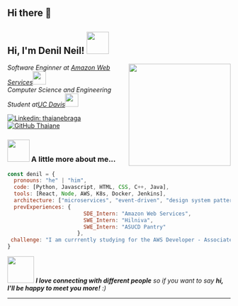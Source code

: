## Hi there 👋

<h2> Hi, I'm Denil Neil! <img src="https://media.giphy.com/media/mGcNjsfWAjY5AEZNw6/giphy.gif" width="50"></h2>
<img align='right' src="https://64.media.tumblr.com/5a1ec6d87242e8d6ebc8c07c48bd7c87/tumblr_n768xgd5bP1relaado1_400.gif" width="230">
<p><em>Software Enginner at <a href="[http://www.unb.br](https://aws.amazon.com/free/?trk=6a4c3e9d-cdc9-4e25-8dd9-2bd8d15afbca&sc_channel=ps&ef_id=Cj0KCQjww-HABhCGARIsALLO6XyonPhq2dZ3yhj-IWYoSTA1ghiZ0ns8BW0GIrjM0ndzU5dS3Ga06iYaAh5UEALw_wcB:G:s&s_kwcid=AL!4422!3!651751059777!e!!g!!amazon%20web%20services!19852662197!145019195737&gad_campaignid=19852662197&gbraid=0AAAAADjHtp-oOpGsNRITElCUT-uOEpmlW&gclid=Cj0KCQjww-HABhCGARIsALLO6XyonPhq2dZ3yhj-IWYoSTA1ghiZ0ns8BW0GIrjM0ndzU5dS3Ga06iYaAh5UEALw_wcB&all-free-tier.sort-by=item.additionalFields.SortRank&all-free-tier.sort-order=asc&awsf.Free%20Tier%20Types=*all&awsf.Free%20Tier%20Categories=*all)">Amazon Web Services</a><img src="https://media.giphy.com/media/fYSnHlufseco8Fh93Z/giphy.gif" width="30"></br>Computer Science and Engineering Student at<a href="[https://international.nubank.com.br/about/](https://www.ucdavis.edu/)">UC Davis</a><img src="https://media.giphy.com/media/WUlplcMpOCEmTGBtBW/giphy.gif" width="30"> 
</em></p>

[![Linkedin: thaianebraga](https://img.shields.io/badge/-thaianebraga-blue?style=flat-square&logo=Linkedin&logoColor=white&link=https://www.linkedin.com/in/thaianebraga/)]([https://www.linkedin.com/in/thaianebraga/](https://www.linkedin.com/in/denilneil/))
[![GitHub Thaiane](https://img.shields.io/github/followers/thaiane?label=follow&style=social)](https://github.com/Thaiane)


### <img src="https://media.giphy.com/media/VgCDAzcKvsR6OM0uWg/giphy.gif" width="50"> A little more about me...  

```javascript
const denil = {
  pronouns: "he" | "him",
  code: [Python, Javascript, HTML, CSS, C++, Java],
  tools: [React, Node, AWS, K8s, Docker, Jenkins],
  architecture: ["microservices", "event-driven", "design system pattern"],
  prevExperiences: {
                        SDE_Intern: "Amazon Web Services",
                        SWE_Intern: "Hilniva",
                        SWE_Intern: "ASUCD Pantry"
                      },
 challenge: "I am currrently studying for the AWS Developer - Associate Certification (Scheduled for June 13th!)"
}
```

<img src="https://media.giphy.com/media/LnQjpWaON8nhr21vNW/giphy.gif" width="60"> <em><b>I love connecting with different people</b> so if you want to say <b>hi, I'll be happy to meet you more!</b> :)</em>

---
